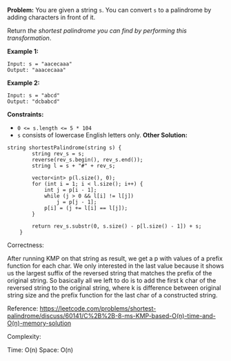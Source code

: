 **Problem:**
You are given a string `s`. You can convert `s` to a palindrome by adding characters in front of it.

Return *the shortest palindrome you can find by performing this transformation*.

 

**Example 1:**

```
Input: s = "aacecaaa"
Output: "aaacecaaa"
```

**Example 2:**

```
Input: s = "abcd"
Output: "dcbabcd"
```

 

**Constraints:**

- `0 <= s.length <= 5 * 104`
- `s` consists of lowercase English letters only.
**Other Solution:**
```
string shortestPalindrome(string s) {
        string rev_s = s;
        reverse(rev_s.begin(), rev_s.end());
        string l = s + "#" + rev_s;
        
        vector<int> p(l.size(), 0);
        for (int i = 1; i < l.size(); i++) {
            int j = p[i - 1];
            while (j > 0 && l[i] != l[j])
                j = p[j - 1];
            p[i] = (j += l[i] == l[j]);
        }
        
        return rev_s.substr(0, s.size() - p[l.size() - 1]) + s;
    }
```
Correctness:

After running KMP on that string as result, we get a p with values of a prefix function for each char. We only interested in the last value because it shows us the largest suffix of the reversed string that matches the prefix of the original string. So basically all we left to do is to add the first k char of the reversed string to the original string, where k is difference between original string size and the prefix function for the last char of a constructed string.

Reference: https://leetcode.com/problems/shortest-palindrome/discuss/60141/C%2B%2B-8-ms-KMP-based-O(n)-time-and-O(n)-memory-solution

Complexity:

Time: O(n)
Space: O(n)
